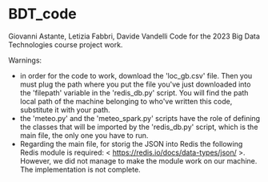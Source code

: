 # BDT_code
Giovanni Astante, Letizia Fabbri,  Davide Vandelli
Code for the 2023 Big Data Technologies course project work.

Warnings:
- in order for the code to work, download the 'loc_gb.csv' file. Then you must plug the path where you put the file you've just downloaded into the 'filepath' variable in the 'redis_db.py' script. You will find the path local path of the machine belonging to who've written this code, substitute it with your path.
- the 'meteo.py' and the 'meteo_spark.py' scripts have the role of defining the classes that will be imported by the 'redis_db.py' script, which is the main file, the only one you have to run.
- Regarding the main file, for storig the JSON into Redis the following Redis module is required: < https://redis.io/docs/data-types/json/ >. However, we did not manage to make the module work on our machine. The implementation is not complete.
